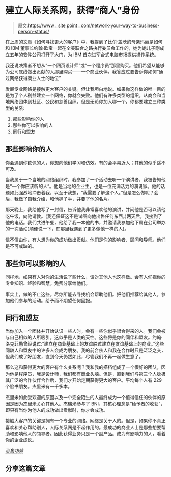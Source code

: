 # 建立人际关系网，获得“商人”身份

> 原文:[https://www . site point . com/network-your-way-to-business-person-status/](https://www.sitepoint.com/network-your-way-to-business-person-status/)

在上周的文章《如何寻找更大的客户》中，我提到了比尔·盖茨的母亲玛丽是如何和 IBM 董事长约翰·欧宝一起在全美联合之路执行委员会工作的，她为她儿子刚成立五年的软件公司打开了大门，为 IBM 首次进军台式电脑市场提供操作系统。

我还说决策者不想从“一个网页设计师”或“一个程序员”那里购买。他们希望从能够为公司底线做出贡献的人那里购买——一个商业伙伴。我答应过要告诉你如何“通过网络获得商业人士的地位”

发展专业网络是接触更大客户的关键。但让我坦白地说。如果你这样做的唯一目的是为了个人利益建立一个网络，你就会失败。他们有许多类型的组织，从商会和当地网络团体到社区、公民和慈善组织。但是无论你加入哪一个，你都要建立三种类型的关系:

1.  那些影响你的人
2.  那些你可以影响的人
3.  同行和盟友

## 那些影响你的人

你会遇到你钦佩的人，你想向他们学习和仿效。有的会平易近人；其他的似乎遥不可及。

当我属于一个当地的网络组织时，我参加了一个活动去听一个演讲者，我被告知他是“一个你应该听的人”。他是当地的企业主，也是一位充满活力的演说家。他的话题如此强烈地冲击着我，以至于我想，“我需要了解这个人。”但是怎么做呢？会后，我做了自我介绍，和他握了手，并要了他的名片。

那天晚上，我给他写了一封信，告诉他我非常喜欢他的演讲，并问他是否可以请他吃午饭，向他请教。(我还保证这不是试图向他出售任何东西。)两天后，我接到了他的电话。我们共进午餐，他给了我一本他的书，并邀请我参加他下周在公司举办的一次活动(顺便说一下，在那里我遇到了更多像他一样的人)。

信不信由你，有人想为你的成功做出贡献。他们是你的影响者、顾问和导师。他们是不可或缺的。

## 那些你可以影响的人

同样地，如果有人对你的生活说了些什么，请对其他人也这样做。会有人仰视你的专业知识、经验和智慧。免费分享给他们。

事实上，做的不止这些。尽你所能去寻找机会帮助他们。把他们推荐给其他人，参加他们参与的活动。给予而不期望任何回报。

## 同行和盟友

当你加入一个团体并开始认识一些人时，会有一些你似乎很合得来的人。我们会被与自己相似的人所吸引，这似乎是人类的天性。这些将是你的同伴和盟友。约翰·洛克菲勒曾经说过:“建立在商业基础上的友谊胜过建立在友谊基础上的商业。”这些同龄人和盟友中的许多人会成为朋友。我的前合伙人和我在合作时只是泛泛之交，但我们成了好朋友，直到今天仍然如此，尽管我们不再一起做生意了。

那么这和获得更大的客户有什么关系呢？我和我的搭档组成了一个很好的团队，因为他是程序员，我是设计师，我们都有商业头脑。但是，直到我们与第三个人脉极其广泛的合作伙伴合作后，我们才开始定期获得更大的客户。平均每个人有 229 个脸书朋友。杰里米有一千多本。

杰里米如此受欢迎的原因以及一个完全陌生的人最终成为一个值得信任的伙伴的原因是因为杰里米关心其他人。杰瑞米参与了 BNI，其核心理念是“给予者的收获”，即只有当你为他人的成功做出贡献时，你才会成功。

接触大客户的关键是拥有一个专业的网络。网络是关于人的。但是，如果你不真正喜欢和关心帮助别人，人际关系网是不起作用的。最成功的商业人士是那些想要帮助和影响他人的领导者。因此获得业务只是一个副产品。成为有影响力的人，看着你的企业成长。

*[形象功劳](http://www.sxc.hu/profile/ilco)*

## 分享这篇文章
